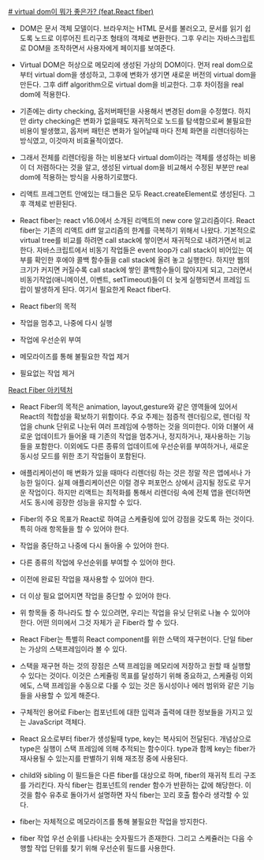 [# virtual dom이 뭐가 좋은가? (feat.React fiber)](https://velog.io/@yesbb/virtual-dom%EC%9D%98-%EC%84%B1%EB%8A%A5%EC%9D%B4-%EB%8D%94-%EC%A2%8B%EC%9D%80%EC%9D%B4%EC%9C%A0)
- DOM은 문서 객체 모델이다. 브라우저는 HTML 문서를 불러오고, 문서를 읽기 쉽도록 노드로 이루어진 트리구조 형태의 객체로 변환한다. 그후 우리는 자바스크립트로 DOM을 조작하면서 사용자에게 페이지를 보여준다.

- Virtual DOM은 허상으로 메모리에 생성된 가상의 DOM이다. 먼저 real dom으로부터 virtual dom을 생성하고, 그후에 변화가 생기면 새로운 버전의 virtual dom을 만든다. 그후 diff algorithm으로 virtual dom을 비교한다. 그후 차이점을 real dom에 적용한다.

- 기존에는 dirty checking, 옵저버패턴을 사용해서 변경된 dom을 수정했다. 하지만 dirty checking은 변화가 없을때도 재귀적으로 노드를 탐색함으로써 불필요한 비용이 발생했고, 옵저버 패턴은 변화가 일어날때 마다 전체 화면을 리렌더링하는 방식였고, 이것마저 비효율적이였다.

- 그래서 전체를 리렌더링을 하는 비용보다 virtual dom이라는 객체를 생성하는 비용이 더 저렴하다는 것을 알고, 생성된 virtual dom을 비교해서 수정된 부분만 real dom에 적용하는 방식을 사용하기로했다.

- 리액트 프레그먼트 안에있는 태그들은 모두 React.createElement로 생성된다. 그후 객체로 반환된다.

- React fiber는 react v16.0에서 소개된 리액트의 new core 알고리즘이다. React fiber는 기존의 리액트 diff 알고리즘의 한계를 극복하기 위해서 나왔다. 기본적으로 virtual tree를 비교를 하려면 call stack에 쌓이면서 재귀적으로 내려가면서 비교한다. 자바스크립트에서 비동기 작업들은 event loop가 call stack이 비어있는 여부를 확인한 후에야 콜백 함수들을 call stack에 올려 놓고 실행한다. 하지만 웹의 크기가 커지면 커질수록 call stack에 쌓인 콜백함수들이 많아지게 되고, 그러면서 비동기작업(애니메이션, 이벤트, setTimeout)들이 더 늦게 실행되면서 프레임 드랍이 발생하게 된다. 여기서 필요한게 React fiber다.

- React fiber의 목적

- 작업을 멈추고, 나중에 다시 실행

- 작업에 우선순위 부여

- 메모라이즈를 통해 불필요한 작업 제거

- 필요없는 작업 제거

[React Fiber 아키텍처](https://github.com/acdlite/react-fiber-architecture)
- React Fiber의 목적은 animation, layout,gesture와 같은 영역들에 있어서 React의 적합성을 확보하기 위함이다. 주요 주제는 점증적 렌더링으로, 렌더링 작업을 chunk 단위로 나눈뒤 여러 프레임에 수행하는 것을 의미한다. 이와 더불어 새로운 업데이트가 들어올 때 기존의 작업을 멈추거나, 정지하거나, 재사용하는 기능들을 포함한다. 이외에도 다른 종류의 업데이트에 우선순위를 부여하거나, 새로운 동시성 모드를 위한 초기 작업들이 포함된다.

- 애플리케이션이 매 변화가 있을 때마다 리렌더링 하는 것은 정말 작은 앱에서나 가능한 일이다. 실제 애플리케이션은 이럴 경우 퍼포먼스 상에서 금지될 정도로 무거운 작업이다. 하지만 리액트는 최적화를 통해서 리렌더링 속에 전체 앱을 렌더하면서도 동시에 굉장한 성능을 유지할 수 있다.

- Fiber의 주요 목표가 React로 하여금 스케쥴링에 있어 강점을 갖도록 하는 것이다. 특히 아래 항목들을 할 수 있어야 한다.

- 작업을 중단하고 나중에 다시 돌아올 수 있어야 한다.

- 다른 종류의 작업에 우선순위를 부여할 수 있어야 한다.

- 이전에 완료된 작업을 재사용할 수 있어야 한다.

- 더 이상 필요 없어지면 작업을 중단할 수 있어야 한다.

- 위 항목들 중 하나라도 할 수 있으려면, 우리는 작업을 유닛 단위로 나눌 수 있어야 한다. 어떤 의미에서 그것 자체가 곧 Fiber라 할 수 있다.

- React Fiber는 특별히 React component를 위한 스택의 재구현이다. 단일 fiber는 가상의 스택프레임이라 볼 수 있다.

- 스택을 재구현 하는 것의 장점은 스택 프레임을 메모리에 저장하고 원할 때 실행할 수 있다는 것이다. 이것은 스케쥴링 목표를 달성하기 위해 중요하고, 스케쥴링 이외에도, 스택 프레임을 수동으로 다룰 수 있는 것은 동시성이나 에러 범위와 같은 기능들을 사용할 수 있게 해준다.

- 구체적인 용어로 Fiber는 컴포넌트에 대한 입력과 출력에 대한 정보들을 가지고 있는 JavaScript 객체다.

- React 요소로부터 fiber가 생성될때 type, key는 복사되어 전달된다. 개념상으로 type은 실행이 스택 프레임에 의해 추적되는 함수이다. type과 함께 key는 fiber가 재사용될 수 있는지를 판별하기 위해 재조정 중에 사용된다.

- child와 sibling 이 필드들은 다른 fiber를 대상으로 하며, fiber의 재귀적 트리 구조를 가리킨다. 자식 fiber는 컴포넌트의 render 함수가 반환하는 값에 해당한다. 이것을 함수 유추로 돌아가서 설명하면 자식 fiber는 꼬리 호출 함수라 생각할 수 있다.

- fiber는 자체적으로 메모라이즈를 통해 불필요한 작업을 방지한다.

- fiber 작업 우선 순위를 나타내는 숫자필드가 존재한다. 그리고 스케쥴러는 다음 수행할 작업 단위를 찾기 위해 우선순위 필드를 사용한다.